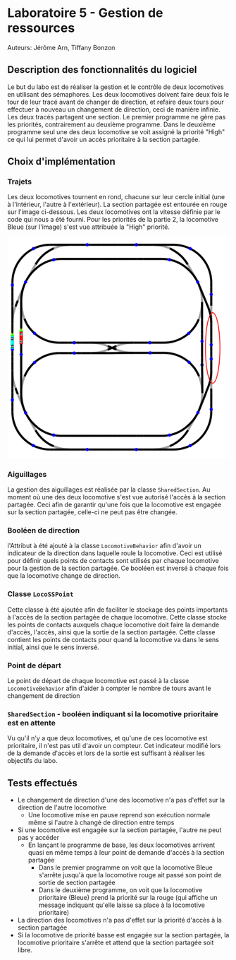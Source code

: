 # Laboratoire 5 - Gestion de ressources

Auteurs: Jérôme Arn, Tiffany Bonzon

## Description des fonctionnalités du logiciel

Le but du labo est de réaliser la gestion et le contrôle de deux locomotives en utilisant des sémaphores. Les deux locomotives doivent faire deux fois le tour de leur tracé avant de changer de direction, et refaire deux tours pour effectuer à nouveau un changement de direction, ceci de manière infinie. Les deux tracés partagent une section. Le premier programme ne gère pas les priorités, contrairement au deuxième programme. Dans le deuxième programme seul une des deux locomotive se voit assigné la priorité "High" ce qui lui permet d'avoir un accès prioritaire à la section partagée.

## Choix d'implémentation

### Trajets

Les deux locomotives tournent en rond, chacune sur leur cercle initial (une à l'intérieur, l'autre à l'extérieur). La section partagée est entourée en rouge sur l'image ci-dessous. Les deux locomotives ont la vitesse définie par le code qui nous a été fourni. Pour les priorités de la partie 2, la locomotive Bleue (sur l'image) s'est vue attribuée la "High" priorité.

![](./images/SS.png)

### Aiguillages

La gestion des aiguillages est réalisée par la classe `SharedSection`. Au moment où une des deux locomotive s'est vue autorisé l'accès à la section partagée. Ceci afin de garantir qu'une fois que la locomotive est engagée sur la section partagée, celle-ci ne peut pas être changée.

### Booléen de direction

l'Attribut à été ajouté à la classe `LocomotiveBehavior` afin d'avoir un indicateur de la direction dans laquelle roule la locomotive. Ceci est utilisé pour définir quels points de contacts sont utilisés par chaque locomotive pour la gestion de la section partagée. Ce booléen est inversé à chaque fois que la locomotive change de direction.

### Classe `LocoSSPoint`

Cette classe à été ajoutée afin de faciliter le stockage des points importants à l'accès de la section partagée de chaque locomotive. Cette classe stocke les points de contacts auxquels chaque locomotive doit faire la demande d'accès, l'accès, ainsi que la sortie de la section partagée. Cette classe contient les points de contacts pour quand la locomotive va dans le sens initial, ainsi que le sens inversé.

### Point de départ

Le point de départ de chaque locomotive est passé à la classe `LocomotiveBehavior` afin d'aider à compter le nombre de tours avant le changement de direction

### `SharedSection` - booléen indiquant si la locomotive prioritaire est en attente

Vu qu'il n'y a que deux locomotives, et qu'une de ces locomotive est prioritaire, il n'est pas util d'avoir un compteur. Cet indicateur modifié lors de la demande d'accès et lors de la sortie est suffisant à réaliser les objectifs du labo.

## Tests effectués

- Le changement de direction d'une des locomotive n'a pas d'effet sur la direction de l'autre locomotive
  - Une locomotive mise en pause reprend son exécution normale même si l'autre à changé de direction entre temps
- Si une locomotive est engagée sur la section partagée, l'autre ne peut pas y accéder
  - En lançant le programme de base, les deux locomotives arrivent quasi en même temps à leur point de demande d'accès à la section partagée
    - Dans le premier programme on voit que la locomotive Bleue s'arrête jusqu'à que la locomotive rouge ait passé son point de sortie de section partagée
    - Dans le deuxième programme, on voit que la locomotive prioritaire (Bleue) prend la priorité sur la rouge (qui affiche un message indiquant qu'elle laisse sa place à la locomotive prioritaire)
- La direction des locomotives n'a pas d'effet sur la priorité d'accès à la section partagée
- Si la locomotive de priorité basse est engagée sur la section partagée, la locomotive prioritaire s'arrête et attend que la section partagée soit libre.